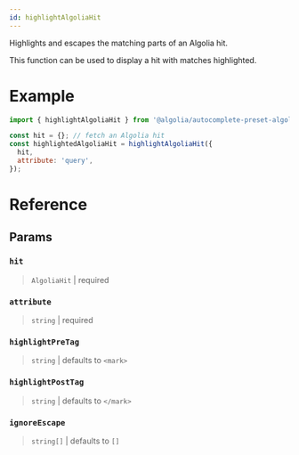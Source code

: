 ```yaml
---
id: highlightAlgoliaHit
---
```


Highlights and escapes the matching parts of an Algolia hit.

This function can be used to display a hit with matches highlighted.

# Example

```js
import { highlightAlgoliaHit } from '@algolia/autocomplete-preset-algolia';

const hit = {}; // fetch an Algolia hit
const highlightedAlgoliaHit = highlightAlgoliaHit({
  hit,
  attribute: 'query',
});
```

# Reference

## Params

### `hit`

> `AlgoliaHit` | required

### `attribute`

> `string` | required

### `highlightPreTag`

> `string` | defaults to `<mark>`

### `highlightPostTag`

> `string` | defaults to `</mark>`

### `ignoreEscape`

> `string[]` | defaults to `[]`
